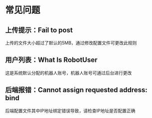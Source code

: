 # 常见问题

## 上传提示：Fail to post

上传的文件大小超过了默认的5MB，通过修改配置文件可更改此规则

## 用户列表：What Is RobotUser

这是系统默认分配的机器人账号，机器人账号可通过后台进行更改

## 后端报错：Cannot assign requested address: bind

后端配置文件其中IP地址绑定错误导致，请检查IP地址是否配置正确